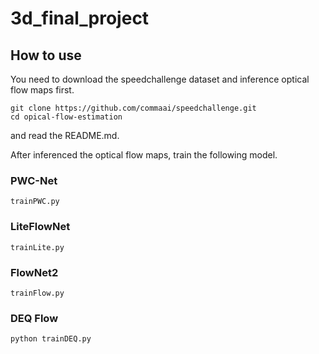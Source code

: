 # 3d_final_project

## How to use

You need to download the speedchallenge dataset and  inference optical flow maps first.

```shell
git clone https://github.com/commaai/speedchallenge.git
cd opical-flow-estimation
```
and read the README.md.

After inferenced the optical flow maps, train the following model.

### PWC-Net
```shell
trainPWC.py
```

### LiteFlowNet
```shell
trainLite.py
```

### FlowNet2
```shell
trainFlow.py
```

### DEQ Flow
```shell
python trainDEQ.py
```
